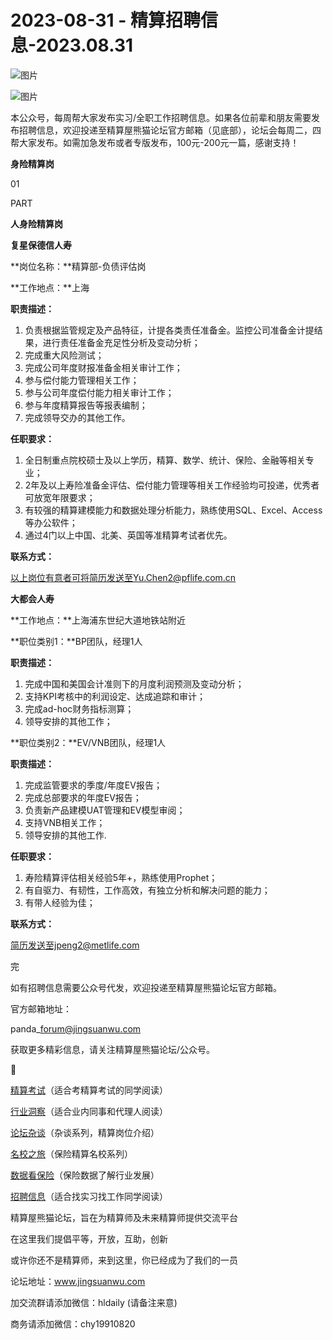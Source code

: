 # 2023-08-31 - 精算招聘信息-2023.08.31

![图片](https://mmbiz.qpic.cn/mmbiz_jpg/PVTr5cqOmdsiaicIRGthO3IhpdkibrFUWVU1xAtP9ZY24c0vAhCVJo55thjfrfia19NvibyVvich2UW9I8vGCty5LxNw/640?wx_fmt=jpeg&tp=webp&wxfrom=5&wx_lazy=1)

![图片](https://mmbiz.qpic.cn/mmbiz_png/7QRTvkK2qC63c02mKcsfAaJ8sNcicTvg22UkHHibvKiasFS9FS6E4FeV0Dibe7as7h4tm8p7EfNfI06adlGbL2icYjw/640?wx_fmt=png&tp=webp&wxfrom=5&wx_lazy=1)

本公众号，每周帮大家发布实习/全职工作招聘信息。如果各位前辈和朋友需要发布招聘信息，欢迎投递至精算屋熊猫论坛官方邮箱（见底部），论坛会每周二，四帮大家发布。如需加急发布或者专版发布，100元-200元一篇，感谢支持！

**身险精算岗**

01

PART

**人身险精算岗**

**复星保德信人寿**

**岗位名称：**精算部-负债评估岗

**工作地点：**上海

**职责描述：**

1. 负责根据监管规定及产品特征，计提各类责任准备金。监控公司准备金计提结果，进行责任准备金充足性分析及变动分析；
2. 完成重大风险测试；
3. 完成公司年度财报准备金相关审计工作；
4. 参与偿付能力管理相关工作；
5. 参与公司年度偿付能力相关审计工作；
6. 参与年度精算报告等报表编制；
7. 完成领导交办的其他工作。

**任职要求：**

1. 全日制重点院校硕士及以上学历，精算、数学、统计、保险、金融等相关专业；
2. 2年及以上寿险准备金评估、偿付能力管理等相关工作经验均可投递，优秀者可放宽年限要求；
3. 有较强的精算建模能力和数据处理分析能力，熟练使用SQL、Excel、Access等办公软件；
4. 通过4门以上中国、北美、英国等准精算考试者优先。

**联系方式：**

以上岗位有意者可将简历发送至Yu.Chen2@pflife.com.cn

  

**大都会人寿**

**工作地点：**上海浦东世纪大道地铁站附近

**职位类别1：**BP团队，经理1人

**职责描述：**

1. 完成中国和美国会计准则下的月度利润预测及变动分析；
2. 支持KPI考核中的利润设定、达成追踪和审计；
3. 完成ad-hoc财务指标测算；
4. 领导安排的其他工作；

**职位类别2：**EV/VNB团队，经理1人

**职责描述：**

1. 完成监管要求的季度/年度EV报告；
2. 完成总部要求的年度EV报告；
3. 负责新产品建模UAT管理和EV模型审阅；
4. 支持VNB相关工作；
5. 领导安排的其他工作.

**任职要求：**

1. 寿险精算评估相关经验5年+，熟练使用Prophet；
2. 有自驱力、有韧性，工作高效，有独立分析和解决问题的能力；
3. 有带人经验为佳；

**联系方式：**

简历发送至jpeng2@metlife.com


完

如有招聘信息需要公众号代发，欢迎投递至精算屋熊猫论坛官方邮箱。

官方邮箱地址：

panda\_forum@jingsuanwu.com

获取更多精彩信息，请关注精算屋熊猫论坛/公众号。


👀

[精算考试](https://mp.weixin.qq.com/mp/appmsgalbum?__biz=MzIyMjA5MzUwMg==&action=getalbum&album_id=1466144252454764546#wechat_redirect)（适合考精算考试的同学阅读）

[行业洞察](https://mp.weixin.qq.com/mp/appmsgalbum?__biz=MzIyMjA5MzUwMg==&action=getalbum&album_id=1466140974488748032#wechat_redirect)（适合业内同事和代理人阅读）

[论坛杂谈](https://mp.weixin.qq.com/mp/appmsgalbum?__biz=MzIyMjA5MzUwMg==&action=getalbum&album_id=1466151460148084736#wechat_redirect)（杂谈系列，精算岗位介绍）

[名校之旅](https://mp.weixin.qq.com/mp/appmsgalbum?__biz=MzIyMjA5MzUwMg==&action=getalbum&album_id=1466147283460161538#wechat_redirect)（保险精算名校系列）

[数据看保险](https://mp.weixin.qq.com/mp/appmsgalbum?__biz=MzIyMjA5MzUwMg==&action=getalbum&album_id=2002358913534328835#wechat_redirect)（保险数据了解行业发展）

[招聘信息](https://mp.weixin.qq.com/mp/appmsgalbum?__biz=MzIyMjA5MzUwMg==&action=getalbum&album_id=1466154141080092675#wechat_redirect)（适合找实习找工作同学阅读）

精算屋熊猫论坛，旨在为精算师及未来精算师提供交流平台

在这里我们提倡平等，开放，互助，创新

或许你还不是精算师，来到这里，你已经成为了我们的一员

论坛地址：www.jingsuanwu.com

加交流群请添加微信：hldaily (请备注来意)

商务请添加微信：chy19910820